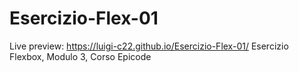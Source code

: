 # Esercizio-Flex-01  
Live preview: https://luigi-c22.github.io/Esercizio-Flex-01/
Esercizio Flexbox, Modulo 3, Corso Epicode
